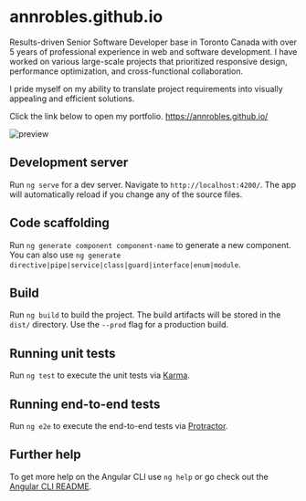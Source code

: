 # annrobles.github.io

Results-driven Senior Software Developer base in Toronto Canada with over 5 years of professional experience in web and software development. I have worked on various large-scale projects that prioritized responsive design, performance optimization, and cross-functional collaboration.

I pride myself on my ability to translate project requirements into visually appealing and efficient solutions.

Click the link below to open my portfolio.
<https://annrobles.github.io/>

![preview](https://dannycollan-portfolio/src/assets/images/preview.png)


## Development server

Run `ng serve` for a dev server. Navigate to `http://localhost:4200/`. The app will automatically reload if you change any of the source files.

## Code scaffolding

Run `ng generate component component-name` to generate a new component. You can also use `ng generate directive|pipe|service|class|guard|interface|enum|module`.

## Build

Run `ng build` to build the project. The build artifacts will be stored in the `dist/` directory. Use the `--prod` flag for a production build.

## Running unit tests

Run `ng test` to execute the unit tests via [Karma](https://karma-runner.github.io).

## Running end-to-end tests

Run `ng e2e` to execute the end-to-end tests via [Protractor](http://www.protractortest.org/).

## Further help

To get more help on the Angular CLI use `ng help` or go check out the [Angular CLI README](https://github.com/angular/angular-cli/blob/master/README.md).
